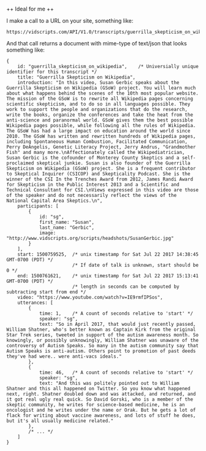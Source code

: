 
++ Ideal for me ++

I make a call to a URL on your site, something like:

	https://vidscripts.com/API/V1.0/transcripts/guerrilla_skepticism_on_wikipedia

And that call returns a document with mime-type of text/json that looks something like:


	{
		id: "guerrilla_skepticism_on_wikipedia",	/* Universially unique identifier for this transcript */
		title: "Guerrilla Skepticism on Wikipedia",
		introduction: "In this video, Susan Gerbic speaks about the Guerrilla Skepticism on Wikipedia (GSoW) project. You will learn much about what happens behind the scenes of the 10th most popular website. The mission of the GSoW is to rewrite all Wikipedia pages concerning scientific skepticism, and to do so in all languages possible. They work to support the people and organizations that do the research, write the books, organize the conferences and take the heat from the anti-science and paranormal world. GSoW gives them the best possible Wikipedia pages possible, while following all the rules of Wikipedia. The GSoW has had a large impact on education around the world since 2010. The GSoW has written and rewritten hundreds of Wikipedia pages, including Spontaneous Human Combustion, Facilitated Communication, Perry DeAngelis, Genetic Literacy Project, Jerry Andrus, "Grandmother Fish" and many more.\nAffectionately called the Wikipediatrician, Susan Gerbic is the cofounder of Monterey County Skeptics and a self-proclaimed skeptical junkie. Susan is also founder of the Guerrilla Skepticism on Wikipedia (GSoW) project. She is a frequent contributor to Skeptical Inquirer (CSICOP) and Skepticality Podcast. She is the winner of the CSI In the Trenches Award from 2012, James Randi Award for Skepticism in the Public Interest 2013 and a Scientific and Technical Consultant for CSI.\nViews expressed in this video are those of the speaker and do not necessarily reflect the views of the National Capital Area Skeptics.\n",
		participants: [
			{
				id: "sg",
				first_name: "Susan",
				last_name: "Gerbic",
				image: "http://www.vidscripts.org/scripts/headshots/SusanGerbic.jpg"
			}
		],
		start: 1500759525, 	/* unix timestamp for Sat Jul 22 2017 14:38:45 GMT-0700 (PDT) */
							/* If date of talk is unknown, start should be 0 */
		end: 1500761621,	/* unix timestamp for Sat Jul 22 2017 15:13:41 GMT-0700 (PDT) */
							/* length in seconds can be computed by subtracting start from end */
		video: "https://www.youtube.com/watch?v=IE9rmfIPSos",
		utterances: [
			{
				time: 1,	/* A count of seconds relative to 'start' */
				speaker: "sg",
				text: "So in April 2017, that would just recently passed, William Shatner, who's better known as Captain Kirk from the original Star Trek series, tweeted in support of the autism awareness month. So knowingly, or possibly unknowingly, William Shatner was unaware of the controversy of Autism Speaks. So many in the autism community say that Autism Speaks is anti-autism. Others point to promotion of past deeds they've had were.. were anti-vacs ideals."
			},
			{
				time: 46,	/* A count of seconds relative to 'start' */
				speaker: "sg",
				text: "And this was politely pointed out to William Shatner and this all happened on Twitter. So you know what happened next, right. Shatner doubled down and was attacked, and returned, and it got real ugly real quick. So David Gorski, who is a member of the skeptic community, he writes for science-based medicine, he is an oncologist and he writes under the name or Orak. But he gets a lot of flack for writing about vaccine awareness, and lots of stuff he does, but it's all usually medicine related."
			},
			/* ... */
		]
	}

